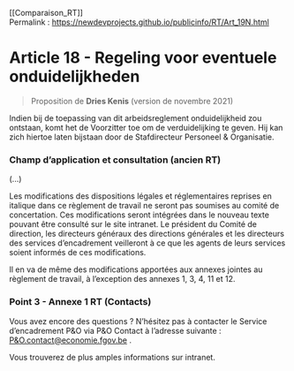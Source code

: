 [[Comparaison_RT]]  
Permalink : https://newdevprojects.github.io/publicinfo/RT/Art_19N.html

# Article 18 - Regeling voor eventuele onduidelijkheden

> Proposition de **Dries Kenis** (version de novembre 2021)

Indien bij de toepassing van dit arbeidsreglement onduidelijkheid zou ontstaan, komt het de Voorzitter toe om de verduidelijking te geven. Hij kan zich hiertoe laten bijstaan door de Stafdirecteur Personeel & Organisatie. 

### Champ d’application et consultation  (ancien RT)

(...)

Les modifications des dispositions légales et réglementaires reprises en italique dans ce règlement de travail ne seront pas soumises au comité de concertation. Ces modifications seront intégrées dans le nouveau texte pouvant être consulté sur le site intranet. Le président du Comité de direction, les directeurs généraux des directions générales et les directeurs des services d’encadrement veilleront à ce que les agents de leurs services soient informés de ces modifications. 

Il en va de même des modifications apportées aux annexes jointes au règlement de travail, à l’exception des annexes 1, 3, 4, 11 et 12.

### Point 3 - Annexe 1 RT (Contacts)

Vous avez encore des questions ? N’hésitez pas à contacter le Service d’encadrement P&O via P&O Contact à l’adresse suivante : [P&O.contact@economie.fgov.be](mailto:s1persopointcontact@economie.fgov.be) . 

Vous trouverez de plus amples informations sur intranet. 

 
